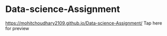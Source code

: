 # Data-science-Assignment
https://mohitchoudhary2109.github.io/Data-science-Assignment/ Tap here for preview
